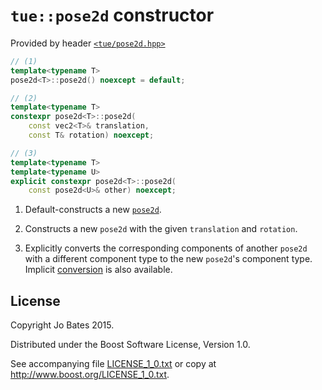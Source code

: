 `tue::pose2d` constructor
=========================
Provided by header [`<tue/pose2d.hpp>`](../../headers/pose2d.md)

```c++
// (1)
template<typename T>
pose2d<T>::pose2d() noexcept = default;

// (2)
template<typename T>
constexpr pose2d<T>::pose2d(
    const vec2<T>& translation,
    const T& rotation) noexcept;

// (3)
template<typename T>
template<typename U>
explicit constexpr pose2d<T>::pose2d(
    const pose2d<U>& other) noexcept;
```

1. Default-constructs a new [`pose2d`](../../headers/pose2d.md).

2. Constructs a new `pose2d` with the given `translation` and `rotation`.

3. Explicitly converts the corresponding components of another `pose2d` with a
   different component type to the new `pose2d`'s component type. Implicit
   [conversion](conversion.md) is also available.

License
-------
Copyright Jo Bates 2015.

Distributed under the Boost Software License, Version 1.0.

See accompanying file [LICENSE_1_0.txt](../../../LICENSE_1_0.txt) or copy at
http://www.boost.org/LICENSE_1_0.txt.
